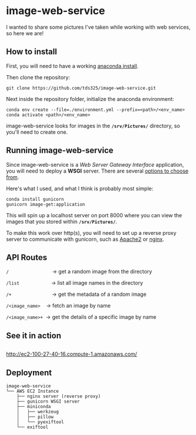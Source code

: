 # image-web-service

I wanted to share some pictures I've taken while working with web services, so here we are!

## How to install

First, you will need to have a working [anaconda install](https://docs.anaconda.com/anaconda/install/).

Then clone the repository:

```
git clone https://github.com/tds325/image-web-service.git
```

Next inside the repository folder, initialize the anaconda environment:

```
conda env create --file=./environment.yml --prefix=<path>/<env_name>
conda activate <path>/<env_name>
```

image-web-service looks for images in the **`/srv/Pictures/`** directory, so you'll need to create one.

## Running image-web-service

Since image-web-service is a *Web Server Gateway Interface* application, you will need to deploy a **WSGI** server. There are several [options to choose from](https://werkzeug.palletsprojects.com/en/3.0.x/deployment/#self-hosted-options).

Here's what I used, and what I think is probably most simple:

```
conda install gunicorn
gunicorn image-get:application
```
This will spin up a localhost server on port 8000 where you can view the images that you stored within **`/srv/Pictures/`**.

To make this work over http(s), you will need to set up a reverse proxy server to communicate with gunicorn, such as [Apache2](https://httpd.apache.org/) or [nginx](https://nginx.org/).

## API Routes
`/`&nbsp;&nbsp;&nbsp;&nbsp;&nbsp;&nbsp;&nbsp;&nbsp;&nbsp;&nbsp;&nbsp;&nbsp;&nbsp;&nbsp;&nbsp;&nbsp;&nbsp;&nbsp;&nbsp;&nbsp;&nbsp;&nbsp;&nbsp;&nbsp;&nbsp;&nbsp;&nbsp;&nbsp;&nbsp;&nbsp;-> get a random image from the directory

`/list`&nbsp;&nbsp;&nbsp;&nbsp;&nbsp;&nbsp;&nbsp;&nbsp;&nbsp;&nbsp;&nbsp;&nbsp;&nbsp;&nbsp;&nbsp;&nbsp;&nbsp;&nbsp;&nbsp;&nbsp;&nbsp;&nbsp;-> list all image names in the directory

`/+`&nbsp;&nbsp;&nbsp;&nbsp;&nbsp;&nbsp;&nbsp;&nbsp;&nbsp;&nbsp;&nbsp;&nbsp;&nbsp;&nbsp;&nbsp;&nbsp;&nbsp;&nbsp;&nbsp;&nbsp;&nbsp;&nbsp;&nbsp;&nbsp;&nbsp;&nbsp;&nbsp;&nbsp;-> get the metadata of a random image

`/<image_name>`&nbsp;&nbsp;&nbsp;&nbsp;-> fetch an image by name

`/<image_name>+`&nbsp;&nbsp;-> get the details of a specific image by name


## See it in action
## 
<http://ec2-100-27-40-16.compute-1.amazonaws.com/>

## Deployment

```
image-web-service
└── AWS EC2 Instance
    ├── nginx server (reverse proxy)
    ├── gunicorn WSGI server
    ├── miniconda
    │   ├── werkzeug
    │   ├── pillow
    │   └── pyexiftool
    └── exiftool
```

